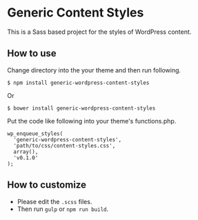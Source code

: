 # Generic Content Styles

This is a Sass based project for the styles of WordPress content.

## How to use

Change directory into the your theme and then run following.

```
$ npm install generic-wordpress-content-styles
```

Or

```
$ bower install generic-wordpress-content-styles
```

Put the code like following into your theme's functions.php.

```
wp_enqueue_styles(
  'generic-wordpress-content-styles',
  'path/to/css/content-styles.css',
  array(),
  'v0.1.0'
);
```

## How to customize

* Please edit the `.scss` files.
* Then run `gulp` or `npm run build`.
